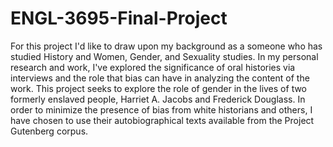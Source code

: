 # ENGL-3695-Final-Project
For this project I'd like to draw upon my background as a someone who has studied History and Women, Gender, and Sexuality studies. In my personal research and work, I've explored the significance of oral histories via interviews and the role that bias can have in analyzing the content of the work.  This project seeks to explore the role of gender in the lives of two formerly enslaved people, Harriet A. Jacobs and Frederick Douglass. In order to minimize the presence of bias from white historians and others, I have chosen to use their autobiographical texts available from the Project Gutenberg corpus. 
